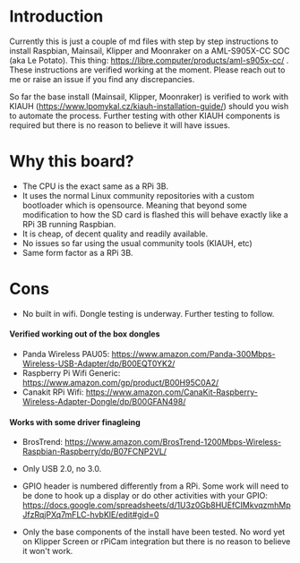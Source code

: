 # Introduction

  Currently this is just a couple of md files with step by step instructions to install Raspbian, Mainsail, Klipper and Moonraker on a AML-S905X-CC SOC (aka Le Potato). This thing: https://libre.computer/products/aml-s905x-cc/ . These instructions are verified working at the moment. Please reach out to me or raise an issue if you find any discrepancies. 

  So far the base install (Mainsail, Klipper, Moonraker) is verified to work with KIAUH (https://www.lpomykal.cz/kiauh-installation-guide/) should you wish to automate the process. Further testing with other KIAUH components is required but there is no reason to believe it will have issues. 
  
# Why this board?

- The CPU is the exact same as a RPi 3B.
- It uses the normal Linux community repositories with a custom bootloader which is opensource. Meaning that beyond some modification to how the SD card is flashed this will behave exactly like a RPi 3B running Raspbian.
- It is cheap, of decent quality and readily available.
- No issues so far using the usual community tools (KIAUH, etc)
- Same form factor as a RPi 3B.

# Cons

- No built in wifi. Dongle testing is underway. Further testing to follow.

#### Verified working out of the box dongles
   - Panda Wireless PAU05: https://www.amazon.com/Panda-300Mbps-Wireless-USB-Adapter/dp/B00EQT0YK2/
   - Raspberry Pi Wifi Generic: https://www.amazon.com/gp/product/B00H95C0A2/
   - Canakit RPi Wifi: https://www.amazon.com/CanaKit-Raspberry-Wireless-Adapter-Dongle/dp/B00GFAN498/
     
#### Works with some driver finagleing
   - BrosTrend: https://www.amazon.com/BrosTrend-1200Mbps-Wireless-Raspbian-Raspberry/dp/B07FCNP2VL/
      
- Only USB 2.0, no 3.0.
- GPIO header is numbered differently from a RPi. Some work will need to be done to hook up a display or do other activities with your GPIO: https://docs.google.com/spreadsheets/d/1U3z0Gb8HUEfCIMkvqzmhMpJfzRqjPXq7mFLC-hvbKlE/edit#gid=0
- Only the base components of the install have been tested. No word yet on Klipper Screen or rPiCam integration but there is no reason to believe it won't work.
